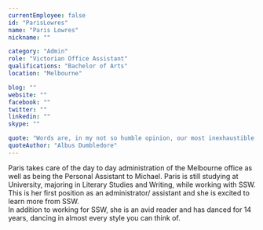 ```yaml
---
currentEmployee: false
id: "ParisLowres"
name: "Paris Lowres"
nickname: ""

category: "Admin"
role: "Victorian Office Assistant"
qualifications: "Bachelor of Arts"
location: "Melbourne"

blog: ""
website: ""
facebook: ""
twitter: ""
linkedin: ""
skype: ""

quote: "Words are, in my not so humble opinion, our most inexhaustible source of magic, capable of both influencing injury, and remedying it."
quoteAuthor: "Albus Dumbledore"
---
```


Paris takes care of the day to day administration of the Melbourne office as well as being the Personal Assistant to Michael. Paris is still studying at University, majoring in Literary Studies and Writing, while working with SSW. This is her first position as an administrator/ assistant and she is excited to learn more from SSW.  
In addition to working for SSW, she is an avid reader and has danced for 14 years, dancing in almost every style you can think of.
